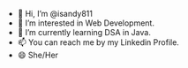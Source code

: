- 👋 Hi, I’m @isandy811
- 👀 I’m interested in Web Development.
- 🌱 I’m currently learning DSA in Java.
- 📫 You can reach me by my Linkedin Profile.
- 😄 She/Her

<!---
isandy811/isandy811 is a ✨ special ✨ repository because its `README.md` (this file) appears on your GitHub profile.
You can click the Preview link to take a look at your changes.
--->
